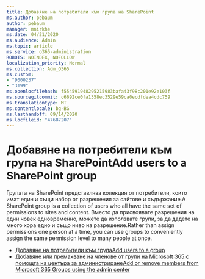 ```yaml
---
title: Добавяне на потребители към група на SharePoint
ms.author: pebaum
author: pebaum
manager: mnirkhe
ms.date: 04/21/2020
ms.audience: Admin
ms.topic: article
ms.service: o365-administration
ROBOTS: NOINDEX, NOFOLLOW
localization_priority: Normal
ms.collection: Adm_O365
ms.custom:
- "9000237"
- "3199"
ms.openlocfilehash: f554591948295215983bafa43f98c201e92e103f
ms.sourcegitcommit: c6692ce0fa1358ec3529e59ca0ecdfdea4cdc759
ms.translationtype: MT
ms.contentlocale: bg-BG
ms.lasthandoff: 09/14/2020
ms.locfileid: "47687207"
---
```

# <a name="add-users-to-a-sharepoint-group"></a><span data-ttu-id="4821c-102">Добавяне на потребители към група на SharePoint</span><span class="sxs-lookup"><span data-stu-id="4821c-102">Add users to a SharePoint group</span></span>

<span data-ttu-id="4821c-103">Групата на SharePoint представлява колекция от потребители, които имат един и същи набор от разрешения за сайтове и съдържание.</span><span class="sxs-lookup"><span data-stu-id="4821c-103">A SharePoint group is a collection of users who all have the same set of permissions to sites and content.</span></span> <span data-ttu-id="4821c-104">Вместо да присвоявате разрешения на един човек едновременно, можете да използвате групи, за да дадете на много хора едно и също ниво на разрешение.</span><span class="sxs-lookup"><span data-stu-id="4821c-104">Rather than assign permissions one person at a time, you can use groups to conveniently assign the same permission level to many people at once.</span></span>

- [<span data-ttu-id="4821c-105">Добавяне на потребители към група</span><span class="sxs-lookup"><span data-stu-id="4821c-105">Add users to a group</span></span>](https://docs.microsoft.com/sharepoint/customize-sharepoint-site-permissions#add-users-to-a-group)
- [<span data-ttu-id="4821c-106">Добавяне или премахване на членове от групи на Microsoft 365 с помощта на центъра за администриране</span><span class="sxs-lookup"><span data-stu-id="4821c-106">Add or remove members from Microsoft 365 Groups using the admin center</span></span>](https://docs.microsoft.com/microsoft-365/admin/create-groups/add-or-remove-members-from-groups)
